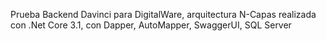 Prueba Backend Davinci para DigitalWare, arquitectura N-Capas realizada con .Net Core 3.1, con Dapper, AutoMapper, SwaggerUI, SQL Server
